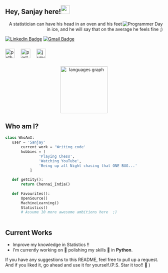 ## Hey, Sanjay here!<img src="https://media.giphy.com/media/hvRJCLFzcasrR4ia7z/giphy.gif" width="28px" height="28px">

<img src = 'https://64.media.tumblr.com/c70e8fcdf61a132a873f99db163896a2/tumblr_o48ggtdpJA1sfmahro1_400.gifv' alt = 'Programmer Day' align='right'/>
<div style="text-align: right">A statistician can have his head in an oven and his feet in ice, and he will say that on the average he feels fine ;) </div>

[![Linkedin Badge](https://img.shields.io/badge/-sanjay-blue?style=flat-square&logo=Linkedin&logoColor=white&link=https://www.linkedin.com/in/sanjay911/)](https://www.linkedin.com/in/sanjay911/) [![Gmail Badge](https://img.shields.io/badge/-sanjay.sxi6@gmail.com-c14438?style=flat-square&logo=Gmail&logoColor=white&link=mailto:sanjay.sxi6@gmail.com)](mailto:sanjay.sxi6@gmail.com)

###

<div align="left">
  <img src="https://cdn.jsdelivr.net/gh/devicons/devicon/icons/python/python-original.svg" height="30" alt="python logo"  />
  <img width="12" />
  <img src="https://cdn.jsdelivr.net/gh/devicons/devicon/icons/postgresql/postgresql-original.svg" height="30" alt="postgresql logo"  />
  <img width="12" />
  <img src="https://cdn.jsdelivr.net/gh/devicons/devicon/icons/jupyter/jupyter-original.svg" height="30" alt="jupyter logo"  />
</div>

###
<div align="center">
  <img src="https://github-readme-stats.vercel.app/api/top-langs?username=sanjyay&locale=en&hide_title=false&layout=compact&card_width=320&langs_count=5&theme=dracula&hide_border=false" height="150" alt="languages graph"  />
</div>

 ## Who am I?
 ```python
 class WhoAmI:
 	user = 'Sanjay'
		current_work = 'Writing code'
		hobbies = [
				'Playing Chess',
				'Watching YouTube',
				'Being up all Night chasing that ONE BUG...'
			]
	
	def getCity():
		return Chennai_India()
	
	def Favourites():
		OpenSource()
		MachineLearning()
		Statistics()
		# Assume 10 more awesome ambitions here  ;)
	
 ```

## Current Works
 * Improve my knowledge in Statistics !!
 * I'm currently working on 🔭 polishing my skills 🌱 in **Python**.


If you have any suggestions to this README, feel free to pull up a request. And if you liked it, go ahead and use it for yourself.(P.S. Star it too!! :grimacing: )
